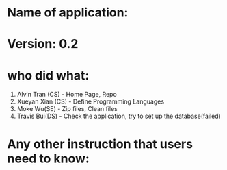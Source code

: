 # Name of application: 
# Version: 0.2

# who did what:
1. Alvin Tran (CS) - Home Page, Repo
2. Xueyan Xian (CS) - Define Programming Languages
3. Moke Wu(SE) - Zip files, Clean files
4. Travis Bui(DS) - Check the application, try to set up the database(failed)



# Any other instruction that users need to know:







